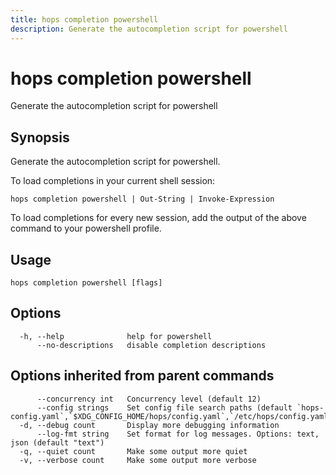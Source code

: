 ```yaml
---
title: hops completion powershell
description: Generate the autocompletion script for powershell
---
```


<!--
This documentation is auto generated by a script.
Please do not edit this file directly.
-->

<!-- markdownlint-disable-next-line single-title -->
# hops completion powershell

Generate the autocompletion script for powershell

## Synopsis

Generate the autocompletion script for powershell.

To load completions in your current shell session:

	hops completion powershell | Out-String | Invoke-Expression

To load completions for every new session, add the output of the above command
to your powershell profile.


## Usage

```plaintext
hops completion powershell [flags]
```

## Options

```plaintext
  -h, --help              help for powershell
      --no-descriptions   disable completion descriptions
```

## Options inherited from parent commands

```plaintext
      --concurrency int   Concurrency level (default 12)
      --config strings    Set config file search paths (default `hops-config.yaml`,`$XDG_CONFIG_HOME/hops/config.yaml`,`/etc/hops/config.yaml`)
  -d, --debug count       Display more debugging information
      --log-fmt string    Set format for log messages. Options: text, json (default "text")
  -q, --quiet count       Make some output more quiet
  -v, --verbose count     Make some output more verbose
```
